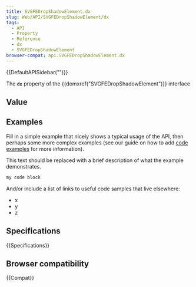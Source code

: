 ```yaml
---
title: SVGFEDropShadowElement.dx
slug: Web/API/SVGFEDropShadowElement/dx
tags:
  - API
  - Property
  - Reference
  - dx
  - SVGFEDropShadowElement
browser-compat: api.SVGFEDropShadowElement.dx
---
```

{{DefaultAPISidebar("")}}

The **`dx`** property of the {{domxref("SVGFEDropShadowElement")}} interface 

## Value



## Examples

Fill in a simple example that nicely shows a typical usage of the API, then perhaps some more complex examples (see our guide on how to add [code examples](/en-US/docs/MDN/Contribute/Structures/Code_examples) for more information).

This text should be replaced with a brief description of what the example demonstrates.

```js
my code block
```

And/or include a list of links to useful code samples that live elsewhere:

*   x
*   y
*   z

## Specifications

{{Specifications}}

## Browser compatibility

{{Compat}}


